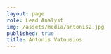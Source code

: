 ```yaml
---
layout: page
role: Lead Analyst
img: /assets/media/antonis2.jpg
published: true
title: Antonis Vatousios
---
```

